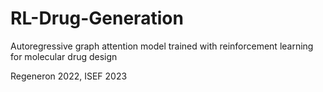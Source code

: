 # RL-Drug-Generation
Autoregressive graph attention model trained with reinforcement learning for molecular drug design

Regeneron 2022, ISEF 2023
